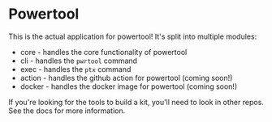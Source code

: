 # Powertool

This is the actual application for powertool! It's split into multiple modules:

- core - handles the core functionality of powertool
- cli - handles the `pwrtool` command
- exec - handles the `ptx` command
- action - handles the github action for powertool (coming soon!)
- docker - handles the docker image for powertool (coming soon!)

If you're looking for the tools to build a kit, you'll need to look in other repos. See the docs for more information.
